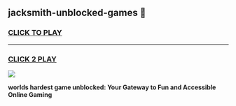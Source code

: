 
## jacksmith-unblocked-games 👋
<h3>
<a href="https://premium.freeplayer.one?title=jacksmith-unblocked-games&ref=14F">CLICK TO PLAY</a></h3>
<hr>

<h3>
<a href="https://premium.freeplayer.one?title=jacksmith-unblocked-games&ref=14F">CLICK 2 PLAY</a>
  
</h3>

<a href="https://premium.freeplayer.one?title=jacksmith-unblocked-games&ref=12F/"><img src="https://clearcache.store/games.png"></a>


**worlds hardest game unblocked: Your Gateway to Fun and Accessible Online Gaming**
